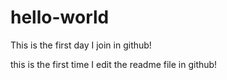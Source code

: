 # hello-world
This is the first day I join in github!

this is the first time I edit the readme file in github!
